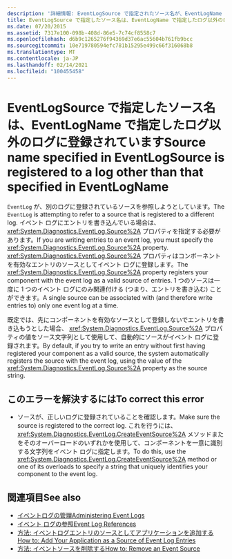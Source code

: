 ```yaml
---
description: '詳細情報: EventLogSource で指定されたソース名が、EventLogName で指定されたログ以外のログに登録されています。'
title: EventLogSource で指定したソース名は、EventLogName で指定したログ以外のログに登録されています
ms.date: 07/20/2015
ms.assetid: 7317e100-098b-408d-86e5-7c74cf8558c7
ms.openlocfilehash: d6b9c1265276f94369d37e6ac55604b761fb9bcc
ms.sourcegitcommit: 10e719780594efc781b15295e499c66f316068b8
ms.translationtype: MT
ms.contentlocale: ja-JP
ms.lasthandoff: 02/14/2021
ms.locfileid: "100455458"
---
```

# <a name="source-name-specified-in-eventlogsource-is-registered-to-a-log-other-than-that-specified-in-eventlogname"></a><span data-ttu-id="a6c05-103">EventLogSource で指定したソース名は、EventLogName で指定したログ以外のログに登録されています</span><span class="sxs-lookup"><span data-stu-id="a6c05-103">Source name specified in EventLogSource is registered to a log other than that specified in EventLogName</span></span>

<span data-ttu-id="a6c05-104">`EventLog` が、別のログに登録されているソースを参照しようとしています。</span><span class="sxs-lookup"><span data-stu-id="a6c05-104">The `EventLog` is attempting to refer to a source that is registered to a different log.</span></span> <span data-ttu-id="a6c05-105">イベント ログにエントリを書き込んでいる場合は、 <xref:System.Diagnostics.EventLog.Source%2A> プロパティを指定する必要があります。</span><span class="sxs-lookup"><span data-stu-id="a6c05-105">If you are writing entries to an event log, you must specify the <xref:System.Diagnostics.EventLog.Source%2A> property.</span></span> <span data-ttu-id="a6c05-106"><xref:System.Diagnostics.EventLog.Source%2A> プロパティはコンポーネントを有効なエントリのソースとしてイベント ログに登録します。</span><span class="sxs-lookup"><span data-stu-id="a6c05-106">The <xref:System.Diagnostics.EventLog.Source%2A> property registers your component with the event log as a valid source of entries.</span></span> <span data-ttu-id="a6c05-107">1 つのソースは一度に 1 つのイベント ログにのみ関連付ける (つまり、エントリを書き込む) ことができます。</span><span class="sxs-lookup"><span data-stu-id="a6c05-107">A single source can be associated with (and therefore write entries to) only one event log at a time.</span></span>  
  
 <span data-ttu-id="a6c05-108">既定では、先にコンポーネントを有効なソースとして登録しないでエントリを書き込もうとした場合、 <xref:System.Diagnostics.EventLog.Source%2A> プロパティの値をソース文字列として使用して、自動的にソースがイベント ログに登録されます。</span><span class="sxs-lookup"><span data-stu-id="a6c05-108">By default, if you try to write an entry without first having registered your component as a valid source, the system automatically registers the source with the event log, using the value of the <xref:System.Diagnostics.EventLog.Source%2A> property as the source string.</span></span>  
  
## <a name="to-correct-this-error"></a><span data-ttu-id="a6c05-109">このエラーを解決するには</span><span class="sxs-lookup"><span data-stu-id="a6c05-109">To correct this error</span></span>  
  
- <span data-ttu-id="a6c05-110">ソースが、正しいログに登録されていることを確認します。</span><span class="sxs-lookup"><span data-stu-id="a6c05-110">Make sure the source is registered to the correct log.</span></span> <span data-ttu-id="a6c05-111">これを行うには、 <xref:System.Diagnostics.EventLog.CreateEventSource%2A> メソッドまたをそのオーバーロードのいずれかを使用して、コンポーネントを一意に識別する文字列をイベント ログに指定します。</span><span class="sxs-lookup"><span data-stu-id="a6c05-111">To do this, use the <xref:System.Diagnostics.EventLog.CreateEventSource%2A> method or one of its overloads to specify a string that uniquely identifies your component to the event log.</span></span>  
  
## <a name="see-also"></a><span data-ttu-id="a6c05-112">関連項目</span><span class="sxs-lookup"><span data-stu-id="a6c05-112">See also</span></span>

- <span data-ttu-id="a6c05-113">[イベントログの管理](/previous-versions/visualstudio/visual-studio-2008/4f69axw4(v=vs.90))</span><span class="sxs-lookup"><span data-stu-id="a6c05-113">[Administering Event Logs](/previous-versions/visualstudio/visual-studio-2008/4f69axw4(v=vs.90))</span></span>
- <span data-ttu-id="a6c05-114">[イベント ログの参照](/previous-versions/visualstudio/visual-studio-2008/k43k9z2a(v=vs.90))</span><span class="sxs-lookup"><span data-stu-id="a6c05-114">[Event Log References](/previous-versions/visualstudio/visual-studio-2008/k43k9z2a(v=vs.90))</span></span>
- <span data-ttu-id="a6c05-115">[方法: イベントログエントリのソースとしてアプリケーションを追加する](/previous-versions/visualstudio/visual-studio-2008/xz73e171(v=vs.90))</span><span class="sxs-lookup"><span data-stu-id="a6c05-115">[How to: Add Your Application as a Source of Event Log Entries](/previous-versions/visualstudio/visual-studio-2008/xz73e171(v=vs.90))</span></span>
- <span data-ttu-id="a6c05-116">[方法: イベントソースを削除する](/previous-versions/visualstudio/visual-studio-2008/k57466fc(v=vs.90))</span><span class="sxs-lookup"><span data-stu-id="a6c05-116">[How to: Remove an Event Source](/previous-versions/visualstudio/visual-studio-2008/k57466fc(v=vs.90))</span></span>
